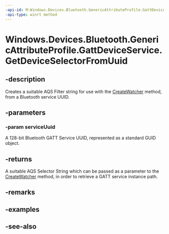 ----api-id: M:Windows.Devices.Bluetooth.GenericAttributeProfile.GattDeviceService.GetDeviceSelectorFromUuid(System.Guid)
-api-type: winrt method
---<!-- Method syntaxpublic string GetDeviceSelectorFromUuid(System.Guid serviceUuid)--># Windows.Devices.Bluetooth.GenericAttributeProfile.GattDeviceService.GetDeviceSelectorFromUuid## -descriptionCreates a suitable AQS Filter string for use with the [CreateWatcher](../windows.devices.enumeration/deviceinformation_createwatcher_4958831.md) method, from a Bluetooth service UUID.## -parameters### -param serviceUuidA 128-bit Bluetooth GATT Service UUID, represented as a standard GUID object.## -returnsA suitable AQS Selector String which can be passed as a parameter to the [CreateWatcher](../windows.devices.enumeration/deviceinformation_createwatcher_4958831.md) method, in order to retrieve a GATT service instance path.## -remarks## -examples## -see-also